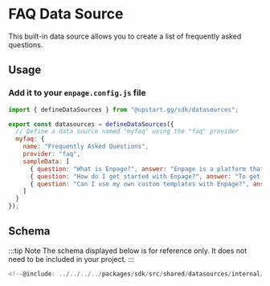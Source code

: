 # FAQ Data Source

This built-in data source allows you to create a list of frequently asked questions.

## Usage

### Add it to your `enpage.config.js` file

```javascript
import { defineDataSources } from "@upstart.gg/sdk/datasources";

export const datasources = defineDataSources({
  // Define a data source named "myfaq" using the "faq" provider
  myfaq: {
    name: "Frequently Asked Questions",
    provider: "faq",
    sampleData: [
      { question: "What is Enpage?", answer: "Enpage is a platform that allows you to create dynamic websites and web applications using templates and data sources." },
      { question: "How do I get started with Enpage?", answer: "To get started with Enpage, sign up for an account on the Enpage website and follow the instructions to create your first project." },
      { question: "Can I use my own custom templates with Enpage?", answer: "Yes, you can create your own custom templates using HTML, CSS, and JavaScript and use them with Enpage." },
    ]
  }
});
```

## Schema

:::tip Note
The schema displayed below is for reference only. It does not need to be included in your project.
:::

```typescript
<!--@include: ../../../../packages/sdk/src/shared/datasources/internal/faq/schema.ts -->
```
